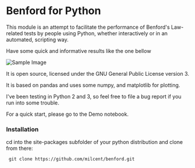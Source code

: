 # Benford for Python
This module is an attempt to facilitate the performance of Benford's Law-related tests by people using Python, whether interactively or in an automated, scripting way.

Have some quick and informative results like the one bellow

![Sample Image](https://github.com/milcent/benford_py/blob/master/img/SPY-f2d-conf_level-95.png)

It is open source, licensed under the GNU General Public License version 3.

It is based on pandas and uses some numpy, and matplotlib for plotting.

I've been testing in Python 2 and 3, so feel free to file a bug report if you run into some trouble.

For a quick start, please go to the Demo notebook.

### Installation

cd into the site-packages subfolder of your python distribution and clone from there:

```
 git clone https://github.com/milcent/benford.git
```
